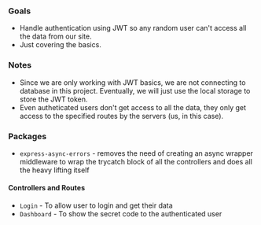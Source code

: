 ### Goals

- Handle authentication using JWT so any random user can't access all the data from our site.
- Just covering the basics.

### Notes

- Since we are only working with JWT basics, we are not connecting to database in this project. Eventually, we will just use the local storage to store the JWT token.
- Even autheticated users don't get access to all the data, they only get access to the specified routes by the servers (us, in this case).

### Packages

- `express-async-errors` - removes the need of creating an async wrapper middleware to wrap the trycatch block of all the controllers and does all the heavy lifting itself

#### Controllers and Routes

- `Login` - To allow user to login and get their data
- `Dashboard` - To show the secret code to the authenticated user
